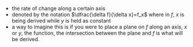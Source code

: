 - the rate of change along a certain axis
- denoted by the notation $\dfrac{\delta f}{\delta x}=f_x$ where in $f$, $x$ is being derived while $y$ is held as constant
- a way to imagine this is if you were to place a plane on $f$ along an axis, $x$ or $y$, the function, the intersection between the plane and $f$ is what will be derived.